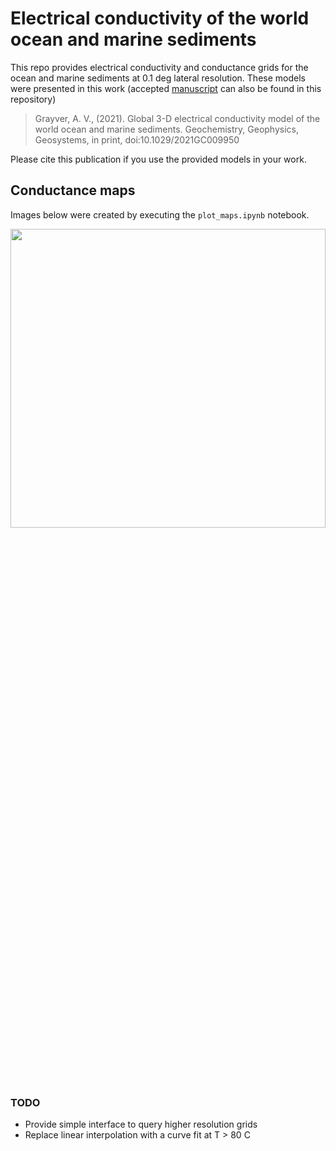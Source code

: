 # Electrical conductivity of the world ocean and marine sediments

This repo provides electrical conductivity and conductance grids for the ocean and marine sediments at 0.1 deg lateral resolution. These models were presented in this work (accepted [manuscript](Manuscript.pdf) can also be found in this repository)

> Grayver, A. V., (2021). Global 3-D electrical conductivity model of the world ocean and marine sediments. Geochemistry, Geophysics, Geosystems, in print, doi:10.1029/2021GC009950

Please cite this publication if you use the provided models in your work.

## Conductance maps

Images below were created by executing the `plot_maps.ipynb` notebook.

<img src="conductance_maps.png" width="100%" height="35%">

### TODO

- Provide simple interface to query higher resolution grids
- Replace linear interpolation with a curve fit at T > 80 C
